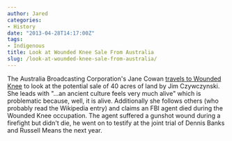 ```yaml
---
author: Jared
categories:
- History
date: "2013-04-28T14:17:00Z"
tags:
- Indigenous
title: Look at Wounded Knee Sale From Australia
slug: /look-at-wounded-knee-sale-from-australia/
---
```

The Australia Broadcasting Corporation's Jane Cowan [travels to Wounded Knee](http://www.abc.net.au/lateline/content/2013/s3744889.htm) to look at the potential sale of 40 acres of land by Jim Czywczynski. She leads with "…an ancient culture feels very much alive" which is problematic because, well, it is alive. Additionally she follows others (who probably read the Wikipedia entry) and claims an FBI agent died during the Wounded Knee occupation. The agent suffered a gunshot wound during a firefight but didn't die, he went on to testify at the joint trial of Dennis Banks and Russell Means the next year.